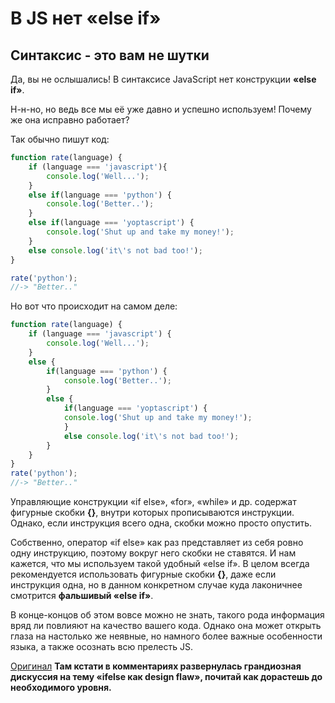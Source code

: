 # В JS нет «else if»
 
## Синтаксис - это вам не шутки

Да, вы не ослышались! В синтаксисе JavaScript нет конструкции **«else if»**.

Н-н-но, но ведь все мы её уже давно и успешно используем! Почему же она исправно работает?

Так обычно пишут код:

```javascript
function rate(language) {
    if (language === 'javascript'){
        console.log('Well...');
    }
    else if(language === 'python') {
        console.log('Better..');
    }
    else if(language === 'yoptascript') {
        console.log('Shut up and take my money!');
    }
    else console.log('it\'s not bad too!');
}

rate('python');
//-> "Better.."
```

Но вот что происходит на самом деле:

```javascript
function rate(language) {
    if (language === 'javascript') {
        console.log('Well...');
    }
    else {
        if(language === 'python') {
            console.log('Better..');
        }
        else { 
            if(language === 'yoptascript') {
            console.log('Shut up and take my money!');
            }
            else console.log('it\'s not bad too!');
        }
    }
}
rate('python');
//-> "Better.."
```

Управляющие конструкции «if else», «for», «while» и др. содержат фигурные скобки **{}**, внутри которых прописываются инструкции.
Однако, если инструкция всего одна, скобки можно просто опустить. 

Собственно, оператор «if else» как раз представляет из себя ровно одну инструкцию, поэтому вокруг него скобки не ставятся. И нам кажется, 
что мы используем такой удобный «else if».
В целом всегда рекомендуется использовать фигурные скобки **{}**, даже если инструкция одна, но в данном конкретном случае куда лаконичнее
смотрится **фальшивый «else if»**.

В конце-концов об этом вовсе можно не знать, такого рода информация вряд ли повлияют на качество вашего кода.
Однако она может открыть глаза на настолько же неявные, но намного более важные особенности языка, а также осознать всю прелесть JS.
  

 
[Оригинал](https://guides.github.com/features/mastering-markdown/)
**Там кстати в комментариях развернулась грандиозная дискуссия на тему «ifelse как design flaw», почитай как дорастешь до необходимого уровня.**